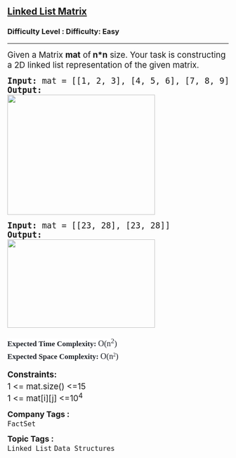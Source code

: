 <h2><a href="https://www.geeksforgeeks.org/problems/linked-list-matrix/1">Linked List Matrix</a></h2><h3>Difficulty Level : Difficulty: Easy</h3><hr><div class="problems_problem_content__Xm_eO"><p><span style="font-size: 14pt;">Given a Matrix <strong>mat</strong> of<strong> n*n</strong> size. Your task is constructing a 2D linked list representation of the given matrix.</span></p>
<pre><span style="font-size: 14pt;"><strong>Input:</strong> mat = [[1, 2, 3], [4, 5, 6], [7, 8, 9]]
<strong>Output: </strong><br><img src="https://media.geeksforgeeks.org/img-practice/prod/addEditProblem/700639/Web/Other/blobid0_1727092864.png" width="336" height="273"><br></span></pre>
<pre><span style="font-size: 14pt;"><strong>Input: </strong>mat = [[23, 28], [23, 28]]</span><br><span style="font-size: 14pt;"><strong>Output:</strong></span><br><img src="https://media.geeksforgeeks.org/img-practice/prod/addEditProblem/700639/Web/Other/blobid1_1726147286.png" width="336" height="201"></pre>
<p><span style="box-sizing: border-box; line-height: 1.7em; font-family: Nunito; font-size: 14pt; color: #1e2229; background-color: #ffffff;"><span style="box-sizing: border-box; font-weight: bolder; line-height: 1.7em; font-family: var(--gfg-font-secondary) !important; font-size: 17px !important; color: var(--text-color) !important; background-color: var(--background) !important;">Expected Time Complexity:&nbsp;</span>O(n<sup>2</sup>)</span><br style="box-sizing: border-box; line-height: 1.7em; font-family: Nunito; font-size: 17px; color: #1e2229; background-color: #ffffff;"><span style="box-sizing: border-box; line-height: 1.7em; font-family: Nunito; font-size: 14pt; color: #1e2229; background-color: #ffffff;"><span style="box-sizing: border-box; font-weight: bolder; line-height: 1.7em; font-family: var(--gfg-font-secondary) !important; font-size: 17px !important; color: var(--text-color) !important; background-color: var(--background) !important;">Expected Space Complexity:&nbsp;</span></span><span style="color: #1e2229; font-family: Nunito; font-size: 18.6667px; background-color: #ffffff;">O(n</span><sup style="color: #1e2229; font-family: Nunito;">2</sup><span style="color: #1e2229; font-family: Nunito; font-size: 18.6667px; background-color: #ffffff;">)</span></p>
<p><strong><span style="font-size: 18.6667px;">Constraints:<br></span></strong><span style="font-size: 18.6667px;">1 &lt;= mat.size() &lt;=15<sup><br></sup></span><span style="font-size: 18.6667px;">1 &lt;= mat[i][j] &lt;=10<sup>4</sup></span></p></div><p><span style=font-size:18px><strong>Company Tags : </strong><br><code>FactSet</code>&nbsp;<br><p><span style=font-size:18px><strong>Topic Tags : </strong><br><code>Linked List</code>&nbsp;<code>Data Structures</code>&nbsp;